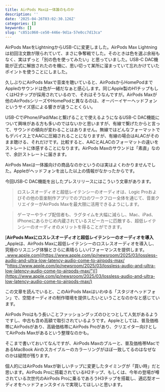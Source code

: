 ```yaml
---
title: AirPods Maxは一体誰のものか
description: ''
date: '2025-04-26T03:02:30.126Z'
categories: []
keywords: []
slug: "c851c060-ce50-446e-9d1a-57e0cc7d13ca"
---
```

AirPods MaxをLightningからUSB-Cに変更しました。AirPods Max Lightningは初回注文数が限られていて、まさに争奪戦でした。そのときは色を選ぶ余裕もなく、実はずっと「別の色を使ってみたい」と思っていました。USB-C DAC機能が正式に解放されたのを機に、思い切って某所に溜まっていて忘れかけていたポイントを使うことにしました。

久しぶりにAirPods Maxで音楽を聴いていると、AirPodsからHomePodまでAppleのサウンドは色が一緒だなぁと感心します。同じApple製のH1チップもしくはH2チップが採用されているので、それはそうなんですが。AirPods Maxが他のAirPodsシリーズやHomePodと異なるのは、オーバーイヤーヘッドフォンというサイズ感による響きが違うことくらい。

USB-CでiPhone/iPad/Macと繋げることで使えるようになるUSB-C DAC機能について興味がある方も多いのではないかと思いますが、有線で繋げたからと言って、サウンドの傾向が変わることはありません。無線ではどんなフォーマットでもデバイス上でAACに圧縮されることになりますが、有線の場合はALACがそのまま聴ける、それだけです。比較すると、AACとALACのフォーマットの違いをストレートに体感することになります。AirPods Maxのサウンドは「素直」なので、余計ストレートに届きます。

AirPods Maxは一体誰向けの商品なのかというのは実はよくわかりませんでした。Appleがヘッドフォンを出した以上の情報がなかったからです。

今回USB-C DAC機能を出したプレスリリースにはこういう文章があります。

> ロスレスオーディオと超低レイテンシーのオーディオは、Logic Proおよびその他の音楽制作アプリでのプロのワークフロー全体を通じて、音楽クリエイターがAirPods Maxを最大限に活用できるようにします。

> ゲーマーやライブ配信者も、ラグタイムを大幅に減らし、Mac、iPad、iPhoneにあらかじめ内蔵されているスピーカーに匹敵する、超低レイテンシーのオーディオのメリットを得ることができます。

[**AirPods Maxにロスレスオーディオと超低レイテンシーのオーディオを導入**  
_Appleは、AirPods Maxに超低レイテンシーのロスレスオーディオを導入し、究極のリスニング体験とさらに素晴らしいパフォーマンスを提供します。_www.apple.com](https://www.apple.com/jp/newsroom/2025/03/lossless-audio-and-ultra-low-latency-audio-come-to-airpods-max/ "https://www.apple.com/jp/newsroom/2025/03/lossless-audio-and-ultra-low-latency-audio-come-to-airpods-max/")[](https://www.apple.com/jp/newsroom/2025/03/lossless-audio-and-ultra-low-latency-audio-come-to-airpods-max/)

この文章を読んでいると、このAirPods Maxはいわゆる「スタジオヘッドフォン」で、空間オーディオの制作環境を提供したいということなのかなと感じています。

AirPods Proはもう長いことファッショングッズのひとつとして人気があるようですし、中古も含め高額で取引されているようです。Appleとしては、普及価格帯にAirPodsがあり、高級価格帯にAirPods Proがあり、クリエイター向けとしてAirPods Maxがあるという整理なのかも。

そこまで書いておいてなんですが、AirPods Maxのブルーと、普及価格帯MacであるMacBook Airのスカイブルーのカラーリングがほぼ一致してるのはなぜなのかは疑問が残ります。

個人的にはAirPods Maxが新しいチップに変更したタイミングが「買い時」だと思います。AirPods Proに搭載されているH2チップ、もしくは、今年の登場が噂されている次世代のAirPods Proに乗るであろうH3チップを搭載し、適応型オーディオをヘッドフォンスタイルで実現してほしいと思います。